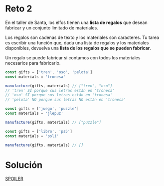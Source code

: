 # Reto 2

En el taller de Santa, los elfos tienen una **lista de regalos** que desean fabricar y un conjunto limitado de materiales.

Los regalos son cadenas de texto y los materiales son caracteres. Tu tarea es escribir una función que, dada una lista de regalos y los materiales disponibles, devuelva una **lista de los regalos que se pueden fabricar**.

Un regalo se puede fabricar si contamos con todos los materiales necesarios para fabricarlo.

```js
const gifts = ['tren', 'oso', 'pelota']
const materials = 'tronesa'

manufacture(gifts, materials) // ["tren", "oso"]
// 'tren' SÍ porque sus letras están en 'tronesa'
// 'oso' SÍ porque sus letras están en 'tronesa'
// 'pelota' NO porque sus letras NO están en 'tronesa'

const gifts = ['juego', 'puzzle']
const materials = 'jlepuz'

manufacture(gifts, materials) // ["puzzle"]

const gifts = ['libro', 'ps5']
const materials = 'psli'

manufacture(gifts, materials) // []
```

# Solución

[SPOILER](https://github.com/CarlosUlisesOchoa/advent-js-2023/blob/main/challenges/challenge-2/main.ts)
